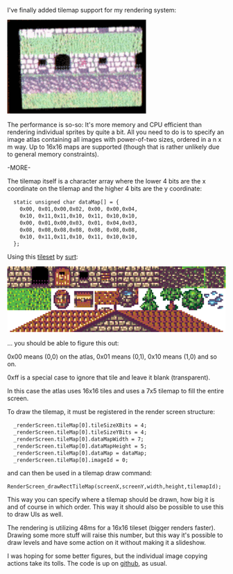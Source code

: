 I've finally added tilemap support for my rendering system:

<img class="center" src="/inc/posts/tilemap-rendering.gif" width="320" height="216"  />

The performance is so-so: It's more memory and CPU efficient than
rendering individual sprites by quite a bit. All you need to do is to
specify an image atlas containing all images with power-of-two 
sizes, ordered in a n x m way. Up to 16x16 maps are supported (though that 
is rather unlikely due to general memory constraints).

-MORE-

The tilemap itself is a character array where the lower 4 bits are the x
coordinate on the tilemap and the higher 4 bits are the y coordinate:

	  static unsigned char dataMap[] = {
	    0x00, 0x01,0x00,0x02, 0x00, 0x00,0x04,
	    0x10, 0x11,0x11,0x10, 0x11, 0x10,0x10,
	    0x00, 0x01,0x00,0x03, 0x01, 0x04,0x03,
	    0x08, 0x08,0x08,0x08, 0x08, 0x08,0x08,
	    0x10, 0x11,0x11,0x10, 0x11, 0x10,0x10,
	  };

Using this [tileset](http://opengameart.org/content/town-tiles) by [surt](http://opengameart.org/users/surt):

<img class="center" src="/inc/posts/tileset.png" />

... you should be able to figure this out:

0x00 means (0,0) on the atlas, 0x01 means (0,1), 0x10 means (1,0) and so on.

0xff is a special case to ignore that tile and leave it blank (transparent).

In this case the atlas uses 16x16 tiles and uses a 7x5 tilemap to fill the entire
screen. 

To draw the tilemap, it must be registered in the render screen structure:

	  _renderScreen.tileMap[0].tileSizeXBits = 4;
	  _renderScreen.tileMap[0].tileSizeYBits = 4;
	  _renderScreen.tileMap[0].dataMapWidth = 7;
	  _renderScreen.tileMap[0].dataMapHeight = 5;
	  _renderScreen.tileMap[0].dataMap = dataMap;
	  _renderScreen.tileMap[0].imageId = 0;

and can then be used in a tilemap draw command: 

  	RenderScreen_drawRectTileMap(screenX,screenY,width,height,tilemapId);

This way you can specify where a tilemap should be drawn, how big it is and of
course in which order. This way it should also be possible to use this to draw 
UIs as well. 

The rendering is utilizing 48ms for a 16x16 tileset (bigger renders faster). Drawing
some more stuff will raise this number, but this way it's possible to draw levels and
have some action on it without making it a slideshow. 

I was hoping for some better figures, but the individual image copying actions take 
its tolls. The code is up on [github](https://github.com/zet23t/tinyduinogame-playground), 
as usual.
